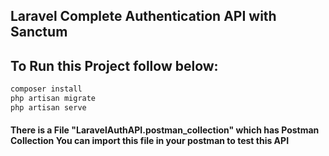 ## Laravel Complete Authentication API with Sanctum

## To Run this Project follow below:

```bash
composer install
php artisan migrate
php artisan serve
```

#### There is a File "LaravelAuthAPI.postman_collection" which has Postman Collection You can import this file in your postman to test this API

